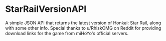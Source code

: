 # StarRailVersionAPI
A simple JSON API that returns the latest version of Honkai: Star Rail, along with some other info. Special thanks to u/RhiskOMG on Reddit for providing download links for the game from miHoYo's official servers.
